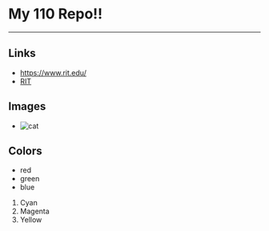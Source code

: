 # My 110 Repo!!

--- 

## Links
- https://www.rit.edu/
- [RIT](https://www.rit.edu/)

## Images
- ![cat](https://m.media-amazon.com/images/I/51y8GUVKJoL.jpg)

## Colors

- red
- green
- blue
  
1. Cyan
2. Magenta
3. Yellow
